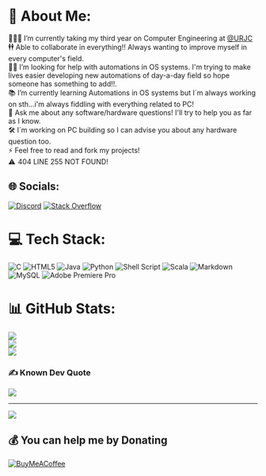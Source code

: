 # 💫 About Me:
👨🏼‍🎓    I’m currently taking my third year on Computer Engineering at [@URJC](https://urjc.es)<br>🕴🕴  Able to collaborate in everything!! Always wanting to improve myself in every computer's field. <br>🤝🏼  I’m looking for help with automations in OS systems. I'm trying to make lives easier developing new automations of day-a-day field so hope someone has something to add!!.<br>📚  I’m currently learning Automations in OS systems but I´m always working on sth...i'm always fiddling with everything related to PC!<br>💬 Ask me about any software/hardware questions! I'll try to help you as far as I know.<br>🛠   I´m working on PC building so I can advise you about any hardware question too. <br>⚡  Feel free to read and fork my projects!<br> ⚠   404 LINE 255 NOT FOUND!


## 🌐 Socials:
[![Discord](https://img.shields.io/badge/Discord-%237289DA.svg?logo=discord&logoColor=white)](https://discordapp.com/users/404208733070163968) [![Stack Overflow](https://img.shields.io/badge/-Stackoverflow-FE7A16?logo=stack-overflow&logoColor=white)](https://stackoverflow.com/users/20621782) 

# 💻 Tech Stack:
![C](https://img.shields.io/badge/c-%2300599C.svg?style=for-the-badge&logo=c&logoColor=white) ![HTML5](https://img.shields.io/badge/html5-%23E34F26.svg?style=for-the-badge&logo=html5&logoColor=white) ![Java](https://img.shields.io/badge/java-%23ED8B00.svg?style=for-the-badge&logo=java&logoColor=white) ![Python](https://img.shields.io/badge/python-3670A0?style=for-the-badge&logo=python&logoColor=ffdd54) ![Shell Script](https://img.shields.io/badge/shell_script-%23121011.svg?style=for-the-badge&logo=gnu-bash&logoColor=white) ![Scala](https://img.shields.io/badge/scala-%23DC322F.svg?style=for-the-badge&logo=scala&logoColor=white) ![Markdown](https://img.shields.io/badge/markdown-%23000000.svg?style=for-the-badge&logo=markdown&logoColor=white) ![MySQL](https://img.shields.io/badge/mysql-%2300f.svg?style=for-the-badge&logo=mysql&logoColor=white) ![Adobe Premiere Pro](https://img.shields.io/badge/Adobe%20Premiere%20Pro-9999FF.svg?style=for-the-badge&logo=Adobe%20Premiere%20Pro&logoColor=white)
# 📊 GitHub Stats:
![](https://github-readme-stats.vercel.app/api?username=gu4re&theme=vision-friendly-dark&hide_border=false&include_all_commits=true&count_private=true)<br/>
![](https://github-readme-streak-stats.herokuapp.com/?user=gu4re&theme=vision-friendly-dark&hide_border=false)<br/>
![](https://github-readme-stats.vercel.app/api/top-langs/?username=gu4re&theme=vision-friendly-dark&hide_border=false&include_all_commits=true&count_private=true&layout=compact)

### ✍️ Known Dev Quote
![](https://quotes-github-readme.vercel.app/api?type=horizontal&theme=radical)

---
[![](https://visitcount.itsvg.in/api?id=gu4re&icon=0&color=0)](https://visitcount.itsvg.in)
  ## 💰 You can help me by Donating
  [![BuyMeACoffee](https://img.shields.io/badge/Buy%20Me%20a%20Coffee-ffdd00?style=for-the-badge&logo=buy-me-a-coffee&logoColor=black)](https://buymeacoffee.com/gu4re) 

  
<!---->
